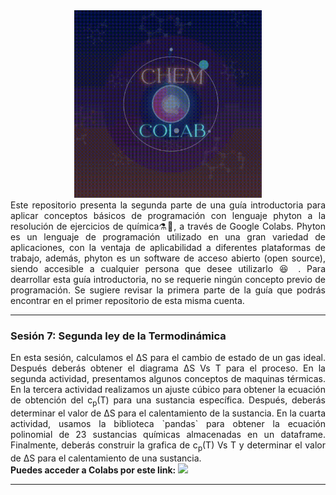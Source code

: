 <div align="center"><img src='https://github.com/wavallejol/ColabChem/blob/main/Images/COLAB.gif' width = "300" height = "300" /> </a></div> 

<div align="justify">Este repositorio presenta la segunda parte de una guía introductoria para aplicar conceptos básicos de programación con lenguaje phyton a la resolución de ejercicios de química⚗🧪, a través de Google Colabs. Phyton es un lenguaje de programación utilizado en una gran variedad de aplicaciones, con la ventaja de aplicabilidad a diferentes plataformas de trabajo, además, phyton es un software de acceso abierto (open source), siendo accesible a cualquier persona que desee utilizarlo 😆 . Para dearrollar esta guía introductoria, no se requerie ningún concepto previo de programación. Se sugiere revisar la primera parte de la guía que podrás encontrar en el primer repositorio de esta misma cuenta.</div>
  <hr size="4" width="100%" color="red"> 
 <div <p><H3><b>Sesión 7: Segunda ley de la Termodinámica</b></div> 
  <div align="justify">En esta sesión, calculamos el ΔS para el cambio de estado de un gas ideal. Después deberás obtener el diagrama ΔS Vs T para el proceso. En la segunda actividad, presentamos algunos conceptos de maquinas térmicas. En la tercera actividad realizamos un ajuste cúbico para obtener la ecuación de obtención del c<sub>p</sub>(T) para una sustancia específica. Después, deberás determinar el valor de ΔS para el calentamiento de la sustancia. En la cuarta actividad, usamos la biblioteca `pandas` para obtener la ecuación polinomial de 23 sustancias químicas almacenadas en un dataframe. Finalmente, deberás construir la grafica de c<sub>p</sub>(T) Vs T  y determinar el valor de ΔS para el calentamiento de una sustancia.</div>
 
<div <H4><b> Puedes acceder a Colabs por este link: </b> <a href="https://colab.research.google.com/github/wavallejol/ColabChem2/blob/main/Sesi%C3%B3n7_Segunda_Ley.ipynb"> <img src='https://colab.research.google.com/assets/colab-badge.svg' /> </a></div>
  <hr size="4" width="100%" color="red"> 
